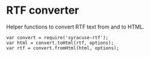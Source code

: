 # RTF converter
Helper functions to convert RTF text from and to HTML.

`var convert = require('syracuse-rtf');`  
`var html = convert.toHtml(rtf, options);`  
`var rtf = convert.fromHtml(html, options);`  
